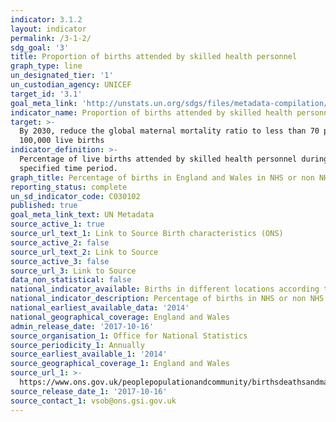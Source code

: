 ```yaml
---
indicator: 3.1.2
layout: indicator
permalink: /3-1-2/
sdg_goal: '3'
title: Proportion of births attended by skilled health personnel
graph_type: line
un_designated_tier: '1'
un_custodian_agency: UNICEF
target_id: '3.1'
goal_meta_link: 'http://unstats.un.org/sdgs/files/metadata-compilation/Metadata-Goal-3.pdf'
indicator_name: Proportion of births attended by skilled health personnel
target: >-
  By 2030, reduce the global maternal mortality ratio to less than 70 per
  100,000 live births
indicator_definition: >-
  Percentage of live births attended by skilled health personnel during a
  specified time period.
graph_title: Percentage of births in England and Wales in NHS or non NHS hospitals
reporting_status: complete
un_sd_indicator_code: C030102
published: true
goal_meta_link_text: UN Metadata
source_active_1: true
source_url_text_1: Link to Source Birth characteristics (ONS)
source_active_2: false
source_url_text_2: Link to Source
source_active_3: false
source_url_3: Link to Source
data_non_statistical: false
national_indicator_available: Births in different locations according to age and residential geography
national_indicator_description: Percentage of births in NHS or non NHS hospitals
national_earliest_available_data: '2014'
national_geographical_coverage: England and Wales
admin_release_date: '2017-10-16'
source_organisation_1: Office for National Statistics
source_periodicity_1: Annually
source_earliest_available_1: '2014'
source_geographical_coverage_1: England and Wales
source_url_1: >-
  https://www.ons.gov.uk/peoplepopulationandcommunity/birthsdeathsandmarriages/livebirths/datasets/birthcharacteristicsinenglandandwales
source_release_date_1: '2017-10-16'
source_contact_1: vsob@ons.gsi.gov.uk
---
```

